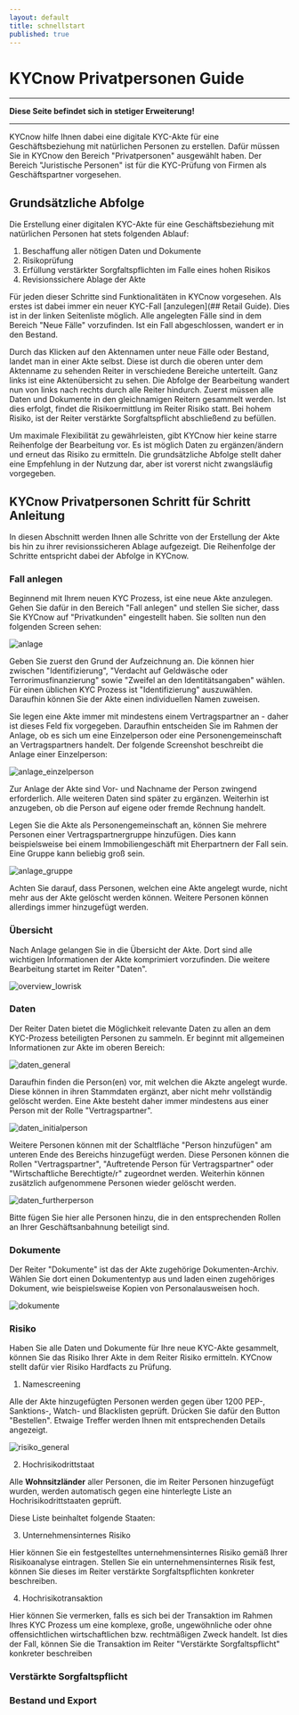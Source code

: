 ```yaml
---
layout: default
title: schnellstart
published: true
---
```


# KYCnow Privatpersonen Guide

---

**Diese Seite befindet sich in stetiger Erweiterung!**

---

KYCnow hilfe Ihnen dabei eine digitale KYC-Akte für eine Geschäftsbeziehung mit natürlichen Personen zu erstellen. Dafür müssen Sie in KYCnow den Bereich "Privatpersonen" ausgewählt haben. Der Bereich "Juristische Personen" ist für die KYC-Prüfung von Firmen als Geschäftspartner vorgesehen.

## Grundsätzliche Abfolge

Die Erstellung einer digitalen KYC-Akte für eine Geschäftsbeziehung mit natürlichen Personen hat stets folgenden Ablauf:

1. Beschaffung aller nötigen Daten und Dokumente
2. Risikoprüfung
3. Erfüllung verstärkter Sorgfaltspflichten im Falle eines hohen Risikos
4. Revisionssichere Ablage der Akte

Für jeden dieser Schritte sind Funktionalitäten in KYCnow vorgesehen. Als erstes ist dabei immer ein neuer KYC-Fall [anzulegen](## Retail Guide). Dies ist in der linken Seitenliste möglich. Alle angelegten Fälle sind in dem Bereich "Neue Fälle" vorzufinden. Ist ein Fall abgeschlossen, wandert er in den Bestand.

Durch das Klicken auf den Aktennamen unter neue Fälle oder Bestand, landet man in einer Akte selbst. Diese ist durch die oberen unter dem Aktenname zu sehenden Reiter in verschiedene Bereiche unterteilt. Ganz links ist eine Aktenübersicht zu sehen. Die Abfolge der Bearbeitung wandert nun von links nach rechts durch alle Reiter hindurch. Zuerst müssen alle Daten und Dokumente in den gleichnamigen Reitern gesammelt werden. Ist dies erfolgt, findet die Risikoermittlung im Reiter Risiko statt. Bei hohem Risiko, ist der Reiter verstärkte Sorgfaltspflicht abschließend zu befüllen.

Um maximale Flexibilität zu gewährleisten, gibt KYCnow hier keine starre Reihenfolge der Bearbeitung vor. Es ist möglich Daten zu ergänzen/ändern und erneut das Risiko zu ermitteln. Die grundsätzliche Abfolge stellt daher eine Empfehlung in der Nutzung dar, aber ist vorerst nicht zwangsläufig vorgegeben.

## KYCnow Privatpersonen Schritt für Schritt Anleitung

In diesen Abschnitt werden Ihnen alle Schritte von der Erstellung der Akte bis hin zu ihrer revisionssicheren Ablage aufgezeigt. Die Reihenfolge der Schritte entspricht dabei der Abfolge in KYCnow.

### Fall anlegen

Beginnend mit Ihrem neuen KYC Prozess, ist eine neue Akte anzulegen. Gehen Sie dafür in den Bereich "Fall anlegen" und stellen Sie sicher, dass Sie KYCnow auf "Privatkunden" eingestellt haben. Sie sollten nun den folgenden Screen sehen:

![anlage](/assets/retail/anlage.png)

Geben Sie zuerst den Grund der Aufzeichnung an. Die können hier zwischen "Identifizierung", "Verdacht auf Geldwäsche oder Terrorimusfinanzierung" sowie "Zweifel an den Identitätsangaben" wählen. Für einen üblichen KYC Prozess ist "Identifizierung" auszuwählen. Daraufhin können Sie der Akte einen individuellen Namen zuweisen.

Sie legen eine Akte immer mit mindestens einem Vertragspartner an - daher ist dieses Feld fix vorgegeben. Daraufhin entscheiden Sie im Rahmen der Anlage, ob es sich um eine Einzelperson oder eine Personengemeinschaft an Vertragspartners handelt. Der folgende Screenshot beschreibt die Anlage einer Einzelperson:

![anlage_einzelperson](assets/retail/anlage_maxmusterman.png)

Zur Anlage der Akte sind Vor- und Nachname der Person zwingend erforderlich. Alle weiteren Daten sind später zu ergänzen. Weiterhin ist anzugeben, ob die Person auf eigene oder fremde Rechnung handelt. 

Legen Sie die Akte als Personengemeinschaft an, können Sie mehrere Personen einer Vertragspartnergruppe hinzufügen. Dies kann beispielsweise bei einem Immobiliengeschäft mit Eherpartnern der Fall sein. Eine Gruppe kann beliebig groß sein. 

![anlage_gruppe](assets/retail/anlage_mustergemeinschaft.png)

Achten Sie darauf, dass Personen, welchen eine Akte angelegt wurde, nicht mehr aus der Akte gelöscht werden können. Weitere Personen können allerdings immer hinzugefügt werden.

### Übersicht

Nach Anlage gelangen Sie in die Übersicht der Akte. Dort sind alle wichtigen Informationen der Akte komprimiert vorzufinden. Die weitere Bearbeitung startet im Reiter "Daten".

![overview_lowrisk](assets/retail/overview_lowrisk.png)

### Daten

Der Reiter Daten bietet die Möglichkeit relevante Daten zu allen an dem KYC-Prozess beteiligten Personen zu sammeln. Er beginnt mit allgemeinen Informationen zur Akte im oberen Bereich:

![daten_general](assets/retail/daten_general.png)

Daraufhin finden die Person(en) vor, mit welchen die Akzte angelegt wurde. Diese können in ihren Stammdaten ergänzt, aber nicht mehr vollständig gelöscht werden. Eine Akte besteht daher immer mindestens aus einer Person mit der Rolle "Vertragspartner".

![daten_initialperson](assets/retail/daten_initialperson.png)

Weitere Personen können mit der Schaltfläche "Person hinzufügen" am unteren Ende des Bereichs hinzugefügt werden. Diese Personen können die Rollen "Vertragspartner", "Auftretende Person für Vertragspartner" oder "Wirtschaftliche Berechtigte/r" zugeordnet werden. Weiterhin können zusätzlich aufgenommene Personen wieder gelöscht werden.

![daten_furtherperson](assets/retail/daten_furtherperson.png)

Bitte fügen Sie hier alle Personen hinzu, die in den entsprechenden Rollen an Ihrer Geschäftsanbahnung beteiligt sind.

### Dokumente

Der Reiter "Dokumente" ist das der Akte zugehörige Dokumenten-Archiv. Wählen Sie dort einen Dokumententyp aus und laden einen zugehöriges Dokument, wie beispielsweise Kopien von Personalausweisen hoch.

![dokumente](assets/retail/dokumente.png)

### Risiko

Haben Sie alle Daten und Dokumente für Ihre neue KYC-Akte gesammelt, können Sie das Risiko Ihrer Akte in dem Reiter Risiko ermitteln. KYCnow stellt dafür vier Risiko Hardfacts zu Prüfung.

1. Namescreening

Alle der Akte hinzugefügten Personen werden gegen über 1200 PEP-, Sanktions-, Watch- und Blacklisten geprüft. Drücken Sie dafür den Button "Bestellen". Etwaige Treffer werden Ihnen mit entsprechenden Details angezeigt.

![risiko_general](assets/retail/risiko_general.png)

2. Hochrisikodrittstaat

Alle **Wohnsitzländer** aller Personen, die im Reiter Personen hinzugefügt wurden, werden automatisch gegen eine hinterlegte Liste an Hochrisikodrittstaaten geprüft. 

Diese Liste beinhaltet folgende Staaten: 

3. Unternehmensinternes Risiko

Hier können Sie ein festgestelltes unternehmensinternes Risiko gemäß Ihrer Risikoanalyse eintragen. Stellen Sie ein unternehmensinternes Risik fest, können Sie dieses im Reiter verstärkte Sorgfaltspflichten konkreter beschreiben.

4. Hochrisikotransaktion

Hier können Sie vermerken, falls es sich bei der Transaktion im Rahmen Ihres KYC Prozess um eine komplexe, große, ungewöhnliche oder ohne offensichtlichen wirtschaftlichen bzw. rechtmäßigen Zweck handelt. Ist dies der Fall, können Sie die Transaktion im Reiter "Verstärkte Sorgfaltspflicht" konkreter beschreiben

### Verstärkte Sorgfaltspflicht

### Bestand und Export